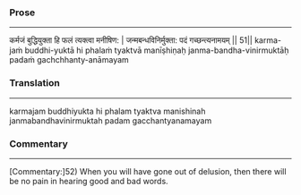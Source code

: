 ### Prose 
 --- 
कर्मजं बुद्धियुक्ता हि फलं त्यक्त्वा मनीषिण: |
जन्मबन्धविनिर्मुक्ता: पदं गच्छन्त्यनामयम् || 51||
karma-jaṁ buddhi-yuktā hi phalaṁ tyaktvā manīṣhiṇaḥ
janma-bandha-vinirmuktāḥ padaṁ gachchhanty-anāmayam

### Translation 
 --- 
karmajam buddhiyukta hi phalam tyaktva manishinah janmabandhavinirmuktah padam gacchantyanamayam

### Commentary 
 --- 
[Commentary:]52) When you will have gone out of delusion, then there will be no pain in hearing good and bad words.